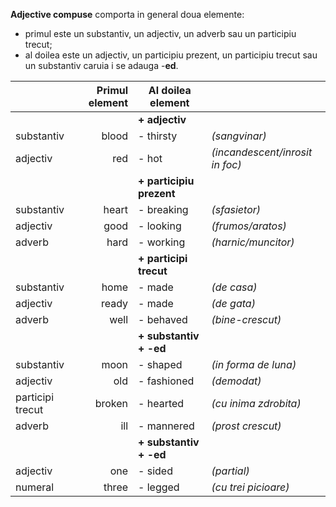 **Adjective compuse** comporta in general doua elemente:
- primul este un substantiv, un adjectiv, un adverb sau un participiu trecut;
- al doilea este un adjectiv, un participiu prezent, un participiu trecut sau un substantiv caruia i se adauga -**ed**.

|                  | Primul element | Al doilea element        |                                 |
|------------------|---------------:|--------------------------|---------------------------------|
|                  |                | **+ adjectiv**           |                                 |
| substantiv       | blood          | - thirsty                | *(sangvinar)*                   |
| adjectiv         | red            | - hot                    | *(incandescent/inrosit in foc)* |
|                  |                | **+ participiu prezent** |                                 |
| substantiv       | heart          | - breaking               | *(sfasietor)*                   |
| adjectiv         | good           | - looking                | *(frumos/aratos)*               |
| adverb           | hard           | - working                | *(harnic/muncitor)*             |
|                  |                | **+ participi trecut**   |                                 |
| substantiv       | home           | - made                   | *(de casa)*                     |
| adjectiv         | ready          | - made                   | *(de gata)*                     |
| adverb           | well           | - behaved                | *(bine-crescut)*                |
|                  |                | **+ substantiv + -ed**   |                                 |
| substantiv       | moon           | - shaped                 | *(in forma de luna)*            |
| adjectiv         | old            | - fashioned              | *(demodat)*                     |
| participi trecut | broken         | - hearted                | *(cu inima zdrobita)*           |
| adverb           | ill            | - mannered               | *(prost crescut)*               |
|                  |                | **+ substantiv + -ed**   |                                 |
| adjectiv         | one            | - sided                  | *(partial)*                     |
| numeral          | three          | - legged                 | *(cu trei picioare)*            |